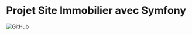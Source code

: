 # Projet Site Immobilier avec Symfony
![GitHub](https://img.shields.io/github/license/DaSilvaRemi/site-immobilier-symfony)
